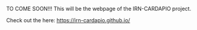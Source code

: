 TO COME SOON!!! This will be the webpage of the IRN-CARDAPIO project.

Check out the here: https://irn-cardapio.github.io/

